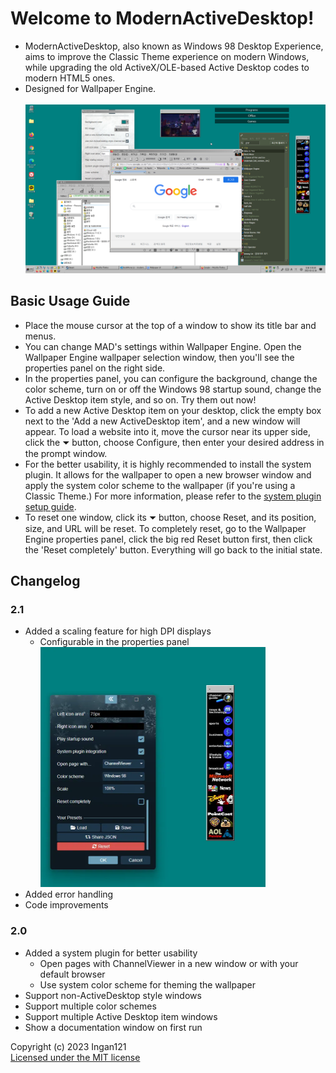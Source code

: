 # Welcome to ModernActiveDesktop!
* ModernActiveDesktop, also known as Windows 98 Desktop Experience, aims to improve the Classic Theme experience on modern Windows, while upgrading the old ActiveX/OLE-based Active Desktop codes to modern HTML5 ones.
* Designed for Wallpaper Engine.
<br><br><img src="screenshot.png" width="480px" height="270px" title="Screenshot">

## Basic Usage Guide
* Place the mouse cursor at the top of a window to show its title bar and menus.
* You can change MAD's settings within Wallpaper Engine. Open the Wallpaper Engine wallpaper selection window, then you'll see the properties panel on the right side.
* In the properties panel, you can configure the background, change the color scheme, turn on or off the Windows 98 startup sound, change the Active Desktop item style, and so on. Try them out now!
* To add a new Active Desktop item on your desktop, click the empty box next to the 'Add a new ActiveDesktop item', and a new window will appear. To load a website into it, move the cursor near its upper side, click the ⏷ button, choose Configure, then enter your desired address in the prompt window.
* For the better usability, it is highly recommended to install the system plugin. It allows for the wallpaper to open a new browser window and apply the system color scheme to the wallpaper (if you're using a Classic Theme.) For more information, please refer to the [system plugin setup guide](?src=SysplugSetupGuide.md&showbackbtn=1).
* To reset one window, click its ⏷ button, choose Reset, and its position, size, and URL will be reset. To completely reset, go to the Wallpaper Engine properties panel, click the big red Reset button first, then click the 'Reset completely' button. Everything will go back to the initial state.

## Changelog

### 2.1
* Added a scaling feature for high DPI displays
    * Configurable in the properties panel
<br><img src="MADScale.webp" width="360px" height="384px" title="Scaling screenshot">
* Added error handling
* Code improvements

### 2.0
* Added a system plugin for better usability
    * Open pages with ChannelViewer in a new window or with your default browser
    * Use system color scheme for theming the wallpaper
* Support non-ActiveDesktop style windows
* Support multiple color schemes
* Support multiple Active Desktop item windows
* Show a documentation window on first run

Copyright (c) 2023 Ingan121  
[Licensed under the MIT license](?src=../license.txt&showbackbtn=1)